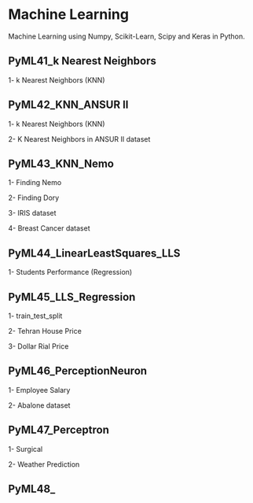 # Machine Learning
Machine Learning using Numpy, Scikit-Learn, Scipy and Keras in Python.
## PyML41_k Nearest Neighbors
1- k Nearest Neighbors (KNN)

## PyML42_KNN_ANSUR II
1- k Nearest Neighbors (KNN)

2- K Nearest Neighbors in ANSUR II dataset

## PyML43_KNN_Nemo
1- Finding Nemo

2- Finding Dory

3- IRIS dataset

4- Breast Cancer dataset

## PyML44_LinearLeastSquares_LLS
1- Students Performance (Regression)

## PyML45_LLS_Regression
1- train_test_split

2- Tehran House Price 

3- Dollar Rial Price

## PyML46_PerceptionNeuron
1- Employee Salary

2- Abalone dataset

## PyML47_Perceptron
1- Surgical

2- Weather Prediction

## PyML48_